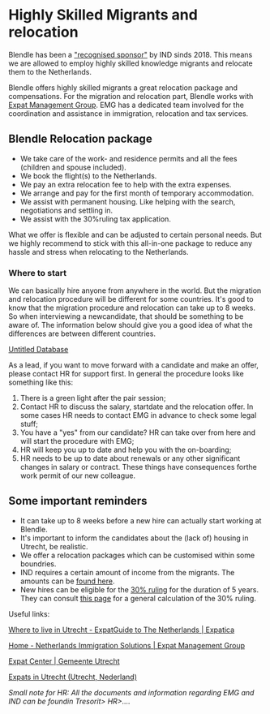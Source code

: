 # Highly Skilled Migrants and relocation

Blendle has been a ["recognised sponsor"](https://ind.nl/en/Forms/3084.pdf) by IND sinds 2018. This means we are allowed to employ highly skilled knowledge migrants and relocate them to the Netherlands.

Blendle offers highly skilled migrants a great relocation package and compensations. For the migration and relocation part, Blendle works with [Expat Management Group](https://www.expatmanagementgroup.com/). EMG has a dedicated team involved for the coordination and assistance in immigration, relocation and tax services.

## Blendle Relocation package

- We take care of the work- and residence permits and all the fees (children and spouse included).
- We book the flight(s) to the Netherlands.
- We pay an extra relocation fee to help with the extra expenses.
- We arrange and pay for the first month of temporary accommodation.
- We assist with permanent housing. Like helping with the search, negotiations and settling in.
- We assist with the 30%ruling tax application.

What we offer is flexible and can be adjusted to certain personal needs. But we highly recommend to stick with this all-in-one package to reduce any hassle and stress when relocating to the Netherlands.

### Where to start

We can basically hire anyone from anywhere in the world. But the migration and relocation procedure will be different for some countries. It's good to know that the migration procedure and relocation can take up to 8 weeks. So when interviewing a newcandidate, that should be something to be aware of. The information below should give you a good idea of ​​what the differences are between different countries. 

[Untitled Database](Highly%20Skilled%20Migrants%20and%20relocation%20ddf512ef9032450f9d4b2ad8a2221bea/Untitled%20Database%20d176f7a12fbf48818312cefe79f1a0f7.csv)

As a lead, if you want to move forward with a candidate and make an offer, please contact HR for support first. In general the procedure looks like something like this:

1. There is a green light after the pair session;
2. Contact HR to discuss the salary, startdate and the relocation offer. In some cases HR needs to contact EMG in advance to check some legal stuff;
3. You have a "yes" from our candidate? HR can take over from here and will start the procedure with EMG;
4. HR will keep you up to date and help you with the on-boarding;
5. HR needs to be up to date about renewals or any other significant changes in salary or contract. These things have consequences forthe work permit of our new colleague.

## Some important reminders

- It can take up to 8 weeks before a new hire can actually start working at Blendle.
- It's important to inform the candidates about the (lack of) housing in Utrecht, be realistic.
- We offer a relocation packages which can be customised within some boundries.
- IND requires a certain amount of income from the migrants. The amounts can be [found here](https://ind.nl/en/Pages/required-amounts-income_requirement.aspx#Application_residence_permit_highly_skilled_migrant_and_EU_blue_card).
- New hires can be eligible for the [30% ruling](https://www.iamsterdam.com/en/living/take-care-of-official-matters/highly-skilled-migrants/thirty-percent-ruling) for the duration of 5 years. They can consult [this page](https://thetax.nl/?year=2019&startFrom=Year&salary=36000&allowance=0&socialSecurity=1&retired=0&ruling=0&rulingChoice=normal) for a general calculation of the 30% ruling.

Useful links:

[Where to live in Utrecht - ExpatGuide to The Netherlands | Expatica](https://www.expatica.com/nl/moving/location/where-to-live-in-utrecht-100622/)

[Home - Netherlands Immigration Solutions | Expat Management Group](https://www.expatmanagementgroup.com/)

[Expat Center | Gemeente Utrecht](https://www.utrecht.nl/city-of-utrecht/living/expat-center/)

[Expats in Utrecht (Utrecht, Nederland)](https://www.meetup.com/nl-NL/Expats-in-Utrecht/)

*Small note for HR: All the documents and information regarding EMG and IND can be foundin Tresorit> HR>....*